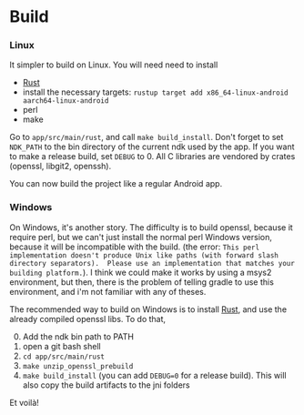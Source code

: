 # Build

### Linux

It simpler to build on Linux. You will need need to install

- [Rust](https://www.rust-lang.org/tools/install)
- install the necessary targets: `rustup target add x86_64-linux-android aarch64-linux-android`
- perl
- make

Go to `app/src/main/rust`, and call `make build_install`.
Don't forget to set `NDK_PATH` to the bin directory of the current ndk used by the app.
If you want to make a release build, set `DEBUG` to 0.
All C libraries are vendored by crates (openssl, libgit2, openssh).

You can now build the project like a regular Android app.

### Windows

On Windows, it's another story. The difficulty is to build openssl, because it require perl, but we can't just install the normal perl Windows version, because it will be incompatible with the build. (the error: `This perl implementation doesn't produce Unix like paths (with forward slash directory separators).  Please use an implementation that matches your building platform.`).
I think we could make it works by using a msys2 environment, but then, there is the problem of telling gradle to use this environment, and i'm not familiar with any of theses.

The recommended way to build on Windows is to install [Rust](https://www.rust-lang.org/tools/install), and use the already compiled openssl libs.
To do that,

0. Add the ndk bin path to PATH
1. open a git bash shell
2. `cd app/src/main/rust`
3. `make unzip_openssl_prebuild`
4. `make build_install` (you can add `DEBUG=0` for a release build). This will also copy the build artifacts to the jni folders

Et voilà!

